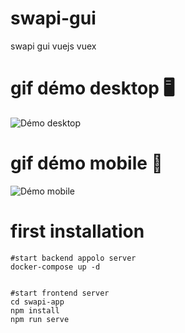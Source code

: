 # swapi-gui
swapi gui vuejs vuex


# gif démo desktop 🖥️

![Démo desktop](https://evifere.github.io/swapi-gui/desktop_demo.gif)


# gif démo mobile 📱

![Démo mobile](https://evifere.github.io/swapi-gui/mobile_demo.gif)


# first installation


```shell
#start backend appolo server
docker-compose up -d


#start frontend server
cd swapi-app
npm install
npm run serve

```
